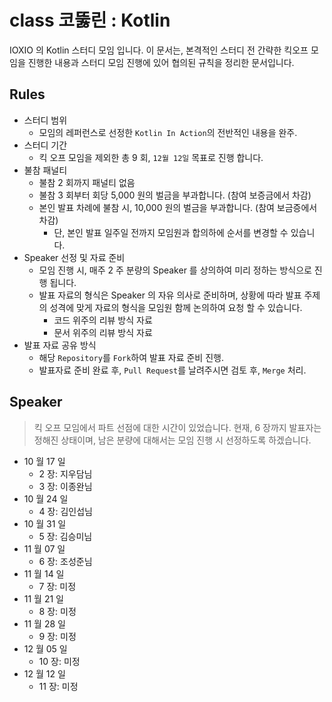 # class 코뚫린 : Kotlin

IOXIO 의 Kotlin 스터디 모임 입니다.
이 문서는, 본격적인 스터디 전 간략한 킥오프 모임을 진행한 내용과 스터디 모임 진행에 있어 협의된 규칙을 정리한 문서입니다.

## Rules

- 스터디 범위
  - 모임의 레퍼런스로 선정한 `Kotlin In Action`의 전반적인 내용을 완주.
- 스터디 기간
  - 킥 오프 모임을 제외한 총 9 회, `12월 12일` 목표로 진행 합니다.
- 불참 패널티
  - 불참 2 회까지 패널티 없음
  - 불참 3 회부터 회당 5,000 원의 벌금을 부과합니다. (참여 보증금에서 차감)
  - 본인 발표 차례에 불참 시, 10,000 원의 벌금을 부과합니다. (참여 보금증에서 차감)
    - 단, 본인 발표 일주일 전까지 모임원과 합의하에 순서를 변경할 수 있습니다.
- Speaker 선정 및 자료 준비
  - 모임 진행 시, 매주 2 주 분량의 Speaker 를 상의하여 미리 정하는 방식으로 진행 됩니다.
  - 발표 자료의 형식은 Speaker 의 자유 의사로 준비하며, 상황에 따라 발표 주제의 성격에 맞게 자료의 형식을 모임원 함께 논의하여 요청 할 수 있습니다.
    - 코드 위주의 리뷰 방식 자료
    - 문서 위주의 리뷰 방식 자료
- 발표 자료 공유 방식
  - 해당 `Repository`를 `Fork`하여 발표 자료 준비 진행.
  - 발표자료 준비 완료 후, `Pull Request`를 날려주시면 검토 후, `Merge` 처리.

## Speaker

> 킥 오프 모임에서 파트 선점에 대한 시간이 있었습니다.
> 현재, 6 장까지 발표자는 정해진 상태이며, 남은 분량에 대해서는 모임 진행 시 선정하도록 하겠습니다.

- 10 월 17 일
  - 2 장: 지우담님
  - 3 장: 이종완님
- 10 월 24 일
  - 4 장: 김인섭님
- 10 월 31 일
  - 5 장: 김승미님
- 11 월 07 일
  - 6 장: 조성준님
- 11 월 14 일
  - 7 장: 미정
- 11 월 21 일
  - 8 장: 미정
- 11 월 28 일
  - 9 장: 미정
- 12 월 05 일
  - 10 장: 미정
- 12 월 12 일
  - 11 장: 미정

